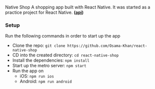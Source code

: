 Native Shop
A shopping app built with React Native. It was started as a practice project for React Native.
**([api](https://github.com/Osama-Khan/shop-api))**

### Setup
Run the following commands in order to start up the app
- Clone the repo: `git clone https://github.com/Osama-Khan/react-native-shop`
- CD into the created directory: `cd react-native-shop`
- Install the dependencies: `npm install`
- Start up the metro server: `npm start`
- Run the app on
  - iOS: `npm run ios`
  - Android: `npm run android`
